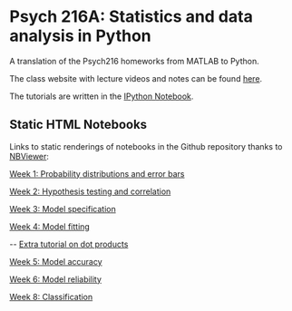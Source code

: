 Psych 216A: Statistics and data analysis in Python
==================================================

A translation of the Psych216 homeworks from MATLAB to Python.

The class website with lecture videos and notes can be found [here](http://white.stanford.edu/~knk/Psych216A/).

The tutorials are written in the [IPython Notebook](http://ipython.org/ipython-doc/stable/interactive/htmlnotebook.html).

Static HTML Notebooks
---------------------

Links to static renderings of notebooks in the Github repository thanks to
[NBViewer](http://nbviewer.ipython.org):

[Week 1: Probability distributions and error bars](http://nbviewer.ipython.org/urls/raw.github.com/mwaskom/Psych216/master/week1_tutorial.ipynb)

[Week 2: Hypothesis testing and correlation](http://nbviewer.ipython.org/urls/raw.github.com/mwaskom/Psych216/master/week2_tutorial.ipynb)

[Week 3: Model specification](http://nbviewer.ipython.org/urls/raw.github.com/mwaskom/Psych216/master/week3_tutorial.ipynb)

[Week 4: Model fitting](http://nbviewer.ipython.org/urls/raw.github.com/mwaskom/Psych216/master/week4_tutorial.ipynb)

-- [Extra tutorial on dot products](http://nbviewer.ipython.org/urls/raw.github.com/mwaskom/Psych216/master/vector_dot.ipynb)

[Week 5: Model accuracy](http://nbviewer.ipython.org/urls/raw.github.com/mwaskom/Psych216/master/week5_tutorial.ipynb)

[Week 6: Model reliability](http://nbviewer.ipython.org/urls/raw.github.com/mwaskom/Psych216/master/week6_tutorial.ipynb)

[Week 8: Classification](http://nbviewer.ipython.org/urls/raw.github.com/mwaskom/Psych216/master/week8_tutorial.ipynb)

